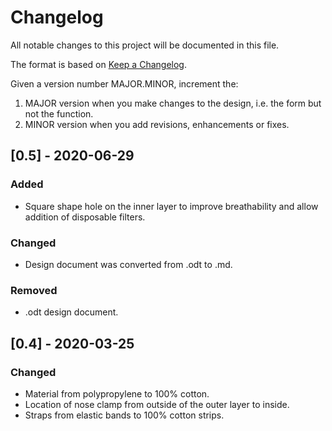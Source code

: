 # Changelog
All notable changes to this project will be documented in this file.

The format is based on [Keep a Changelog](https://keepachangelog.com/en/1.0.0/). 

Given a version number MAJOR.MINOR, increment the:


1. MAJOR version when you make changes to the design, i.e. the form but not the function.
2. MINOR version when you add revisions, enhancements or fixes.

## [0.5] - 2020-06-29
### Added
- Square shape hole on the inner layer to improve breathability and allow addition of disposable filters.
### Changed
- Design document was converted from .odt to .md.
### Removed
- .odt design document.
## [0.4] - 2020-03-25

### Changed
- Material from polypropylene to 100% cotton.
- Location of nose clamp from outside of the outer layer to inside.
- Straps from elastic bands to 100% cotton strips.
